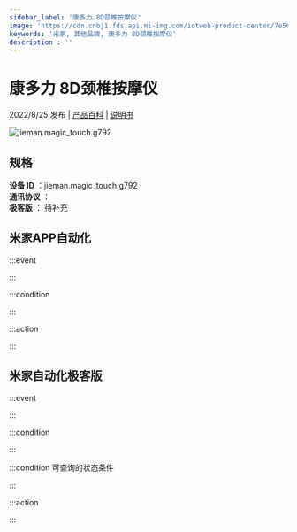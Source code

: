 ```yaml
---
sidebar_label: '康多力 8D颈椎按摩仪'
image: 'https://cdn.cnbj1.fds.api.mi-img.com/iotweb-product-center/7e56503d631120ca13b21e0443c53c01_1660191030300.png?GalaxyAccessKeyId=AKVGLQWBOVIRQ3XLEW&Expires=9223372036854775807&Signature=sOjeADbjnn0DBve3OxOm8Xq3hIo='
keywords: '米家, 其他品牌, 康多力 8D颈椎按摩仪'
description : ''
---
```

# 康多力 8D颈椎按摩仪

2022/8/25 发布 | [产品百科](https://home.mi.com/webapp/content/baike/product/index.html?model=jieman.magic_touch.g792/) | [说明书](https://home.mi.com/views/introduction.html?model=jieman.magic_touch.g792&region=cn)

![jieman.magic_touch.g792](https://cdn.cnbj1.fds.api.mi-img.com/iotweb-product-center/7e56503d631120ca13b21e0443c53c01_1660191030300.png?GalaxyAccessKeyId=AKVGLQWBOVIRQ3XLEW&Expires=9223372036854775807&Signature=sOjeADbjnn0DBve3OxOm8Xq3hIo=)

## 规格  
> 
**设备 ID** ：jieman.magic_touch.g792  
**通讯协议** ：  
**极客版**  ： 待补充 


## 米家APP自动化  

:::event  

:::

:::condition  

:::

:::action   

:::

## 米家自动化极客版  

:::event  

:::

:::condition  

:::

:::condition 可查询的状态条件  

:::

:::action  

:::

        
